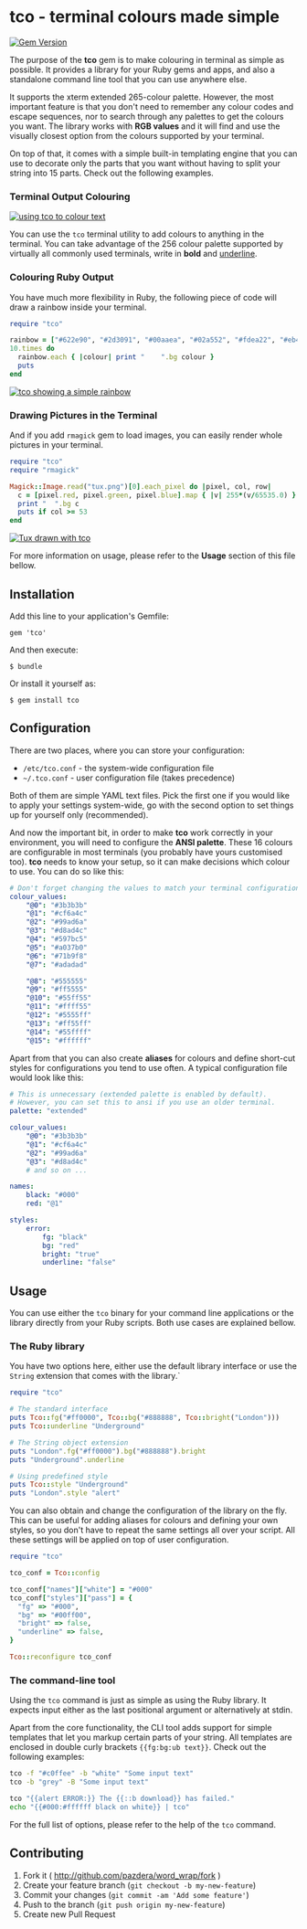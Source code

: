 # tco - terminal colours made simple

[![Gem Version](https://badge.fury.io/rb/tco.png)](http://badge.fury.io/rb/tco)

The purpose of the **tco** gem is to make colouring in terminal as simple as
possible. It provides a library for your Ruby gems and apps, and also a
standalone command line tool that you can use anywhere else.

It supports the xterm extended 265-colour palette. However, the most important
feature is that you don't need to remember any colour codes and escape
sequences, nor to search through any palettes to get the colours you want. The
library works with **RGB values** and it will find and use the visually closest
option from the colours supported by your terminal.

On top of that, it comes with a simple built-in templating engine that you can
use to decorate only the parts that you want without having to split your
string into 15 parts. Check out the following examples.

### Terminal Output Colouring

[![using tco to colour text](http://linuxwell.com/assets/images/posts/tco-terminal.png)](http://linuxwell.com/assets/images/posts/tco-terminal.png)

You can use the `tco` terminal utility to add colours to anything in the
terminal. You can take advantage of the 256 colour palette supported by
virtually all commonly used terminals, write in **bold** and
<span style="text-decoration:underline">underline</span>.

### Colouring Ruby Output

You have much more flexibility in Ruby, the following piece of code will
draw a rainbow inside your terminal.

```ruby
require "tco"

rainbow = ["#622e90", "#2d3091", "#00aaea", "#02a552", "#fdea22", "#eb443b", "#f37f5a"]
10.times do
  rainbow.each { |colour| print "    ".bg colour }
  puts
end
```

[![tco showing a simple rainbow](http://linuxwell.com/assets/images/posts/tco-rainbow-2.png)](http://linuxwell.com/assets/images/posts/tco-rainbow-2.png)

### Drawing Pictures in the Terminal

And if you add `rmagick` gem to load images, you can easily render whole
pictures in your terminal.

```ruby
require "tco"
require "rmagick"

Magick::Image.read("tux.png")[0].each_pixel do |pixel, col, row|
  c = [pixel.red, pixel.green, pixel.blue].map { |v| 255*(v/65535.0) }
  print "  ".bg c
  puts if col >= 53
end
```

[![Tux drawn with tco](http://linuxwell.com/assets/images/posts/tco-tux.png)](http://linuxwell.com/assets/images/posts/tco-tux.png)

For more information on usage, please refer to the **Usage** section of this
file bellow.

## Installation

Add this line to your application's Gemfile:

    gem 'tco'

And then execute:

    $ bundle

Or install it yourself as:

    $ gem install tco

## Configuration

There are two places, where you can store your configuration:

* `/etc/tco.conf` - the system-wide configuration file
* `~/.tco.conf` - user configuration file (takes precedence)

Both of them are simple YAML text files. Pick the first one if you would like
to apply your settings system-wide, go with the second option to set things up
for yourself only (recommended).

And now the important bit, in order to make **tco** work correctly in your
environment, you will need to configure the **ANSI palette**. These 16 colours
are configurable in most terminals (you probably have yours customised too).
**tco** needs to know your setup, so it can make decisions which colour to use.
You can do so like this:

```yaml
# Don't forget changing the values to match your terminal configuration
colour_values:
    "@0": "#3b3b3b"
    "@1": "#cf6a4c"
    "@2": "#99ad6a"
    "@3": "#d8ad4c"
    "@4": "#597bc5"
    "@5": "#a037b0"
    "@6": "#71b9f8"
    "@7": "#adadad"

    "@8": "#555555"
    "@9": "#ff5555"
    "@10": "#55ff55"
    "@11": "#ffff55"
    "@12": "#5555ff"
    "@13": "#ff55ff"
    "@14": "#55ffff"
    "@15": "#ffffff"
```

Apart from that you can also create **aliases** for colours and define
short-cut styles for configurations you tend to use often. A typical
configuration file would look like this:

```yaml
# This is unnecessary (extended palette is enabled by default).
# However, you can set this to ansi if you use an older terminal.
palette: "extended"

colour_values:
    "@0": "#3b3b3b"
    "@1": "#cf6a4c"
    "@2": "#99ad6a"
    "@3": "#d8ad4c"
    # and so on ...

names:
    black: "#000"
    red: "@1"

styles:
    error:
        fg: "black"
        bg: "red"
        bright: "true"
        underline: "false"
```

## Usage

You can use either the `tco` binary for your command line applications or the
library directly from your Ruby scripts. Both use cases are explained bellow.

### The Ruby library

You have two options here, either use the default library interface or use
the `String` extension that comes with the library.`

```ruby
require "tco"

# The standard interface
puts Tco::fg("#ff0000", Tco::bg("#888888", Tco::bright("London")))
puts Tco::underline "Underground"

# The String object extension
puts "London".fg("#ff0000").bg("#888888").bright
puts "Underground".underline

# Using predefined style
puts Tco::style "Underground"
puts "London".style "alert"
```

You can also obtain and change the configuration of the library on the fly.
This can be useful for adding aliases for colours and defining your own styles,
so you don't have to repeat the same settings all over your script. All these
settings will be applied on top of user configuration.

```ruby
require "tco"

tco_conf = Tco::config

tco_conf["names"]["white"] = "#000"
tco_conf["styles"]["pass"] = {
  "fg" => "#000",
  "bg" => "#00ff00",
  "bright" => false,
  "underline" => false,
}

Tco::reconfigure tco_conf
```

### The command-line tool

Using the `tco` command is just as simple as using the Ruby library. It expects
input either as the last positional argument or alternatively at stdin.

Apart from the core functionality, the CLI tool adds support for simple
templates that let you markup certain parts of your string. All templates
are enclosed in double curly brackets `{{fg:bg:ub text}}`. Check out the
following examples:

```bash
tco -f "#c0ffee" -b "white" "Some input text"
tco -b "grey" -B "Some input text"

tco "{{alert ERROR:}} The {{::b download}} has failed."
echo "{{#000:#ffffff black on white}} | tco"
```

For the full list of options, please refer to the help of the `tco` command.

## Contributing

1. Fork it ( http://github.com/pazdera/word_wrap/fork )
2. Create your feature branch (`git checkout -b my-new-feature`)
3. Commit your changes (`git commit -am 'Add some feature'`)
4. Push to the branch (`git push origin my-new-feature`)
5. Create new Pull Request
